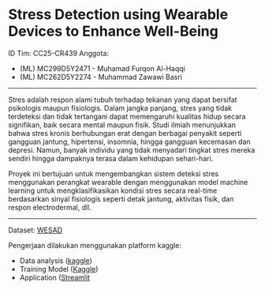 # Stress Detection using Wearable Devices to Enhance Well-Being

ID Tim: CC25-CR439
Anggota:
- (ML) MC299D5Y2471 - Muhamad Furqon Al-Haqqi
- (ML) MC262D5Y2274 - Muhammad Zawawi Basri
---
Stres adalah respon alami tubuh terhadap tekanan yang dapat bersifat psikologis maupun fisiologis. Dalam jangka panjang, stres yang tidak terdeteksi dan tidak tertangani dapat memengaruhi kualitas hidup secara signifikan, baik secara mental maupun fisik. Studi ilmiah menunjukkan bahwa stres kronis berhubungan erat dengan berbagai penyakit seperti gangguan jantung, hipertensi, insomnia, hingga gangguan kecemasan dan depresi. Namun, banyak individu yang tidak menyadari tingkat stres mereka sendiri hingga dampaknya terasa dalam kehidupan sehari-hari.

Proyek ini bertujuan untuk mengembangkan sistem deteksi stres menggunakan perangkat wearable dengan menggunakan model machine learning untuk mengklasifikasikan kondisi stres secara real-time berdasarkan sinyal fisiologis seperti detak jantung, aktivitas fisik, dan respon electrodermal, dll.

---
Dataset: [WESAD](https://www.kaggle.com/datasets/orvile/wesad-wearable-stress-affect-detection-dataset/data)

Pengerjaan dilakukan menggunakan platform kaggle:
- Data analysis ([kaggle](https://www.kaggle.com/code/furqonalhaqqi/coding-camp-capstone-data-analysis))
- Training Model ([Kaggle](https://www.kaggle.com/code/furqonalhaqqi/coding-camp-capstone-training-model))
- Application ([Streamlit](https://codingcampcapstone-miso3xszrjgxaegtdvqize.streamlit.app/)
